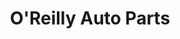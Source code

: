 ---
title: "O'Reilly Auto Parts"
url: /fort-collins/oreilly-auto-parts-south-lemay-avenue/
shop: car parts
---